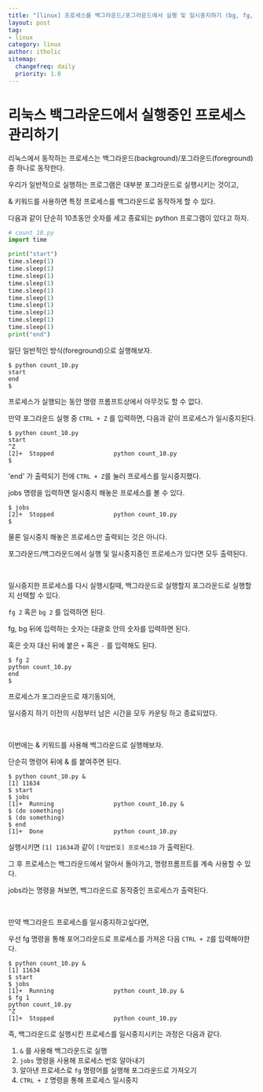 ```yaml
---
title: "[linux] 프로세스를 백그라운드/포그라운드에서 실행 및 일시중지하기 (bg, fg, jobs)"
layout: post
tag:
- linux
category: linux
author: itholic
sitemap:
  changefreq: daily
  priority: 1.0
---
```


# 리눅스 백그라운드에서 실행중인 프로세스 관리하기

리눅스에서 동작하는 프로세스는 백그라운드(background)/포그라운드(foreground) 중 하나로 동작한다.

우리가 일반적으로 실행하는 프로그램은 대부분 포그라운드로 실행시키는 것이고,

& 키워드를 사용하면 특정 프로세스를 백그라운드로 동작하게 할 수 있다.

다음과 같이 단순히 10초동안 숫자를 세고 종료되는 python 프로그램이 있다고 하자.

```python
# count_10.py
import time

print("start")
time.sleep(1)
time.sleep(1)
time.sleep(1)
time.sleep(1)
time.sleep(1)
time.sleep(1)
time.sleep(1)
time.sleep(1)
time.sleep(1)
time.sleep(1)
print("end")
```

일단 일반적인 방식(foreground)으로 실행해보자.

```
$ python count_10.py
start
end
$
```

프로세스가 실행되는 동안 명령 프롬프트상에서 아무것도 할 수 없다.

만약 포그라운드 실행 중 `CTRL + Z` 를 입력하면, 다음과 같이 프로세스가 일시중지된다.

```
$ python count_10.py
start
^Z
[2]+  Stopped                 python count_10.py
$
```

'end' 가 출력되기 전에 `CTRL + Z`를 눌러 프로세스를 일시중지했다.

jobs 명령을 입력하면 일시중지 해놓은 프로세스를 볼 수 있다.



```
$ jobs
[2]+  Stopped                 python count_10.py
$
```

물론 일시중지 해놓은 프로세스만 출력되는 것은 아니다.

포그라운드/백그라운드에서 실행 및 일시중지중인 프로세스가 있다면 모두 출력된다.

<br/>

일시중지한 프로세스를 다시 실행시킬때, 백그라운드로 실행할지 포그라운드로 실행할지 선택할 수 있다.

`fg 2` 혹은 `bg 2` 를 입력하면 된다.

fg, bg 뒤에 입력하는 숫자는 대괄호 안의 숫자를 입력하면 된다.

혹은 숫자 대신 뒤에 붙은 `+` 혹은 `-` 를 입력해도 된다.

```
$ fg 2
python count_10.py
end
$
```

프로세스가 포그라운드로 재기동되어, 

일시중지 하기 이전의 시점부터 남은 시간을 모두 카운팅 하고 종료되었다.

<br/>

이번에는 & 키워드를 사용해 백그라운드로 실행해보자.

단순히 명령어 뒤에 & 를 붙여주면 된다.

```
$ python count_10.py &
[1] 11634
$ start
$ jobs
[1]+  Running                 python count_10.py &
$ (do something)
$ (do something)
$ end
[1]+  Done                    python count_10.py
```

실행시키면 `[1] 11634`과 같이 `[작업번호] 프로세스ID` 가 출력된다.

그 후 프로세스는 백그라운드에서 알아서 돌아가고, 명령프롬프트를 계속 사용할 수 있다.

jobs라는 명령을 쳐보면, 백그라운드로 동작중인 프로세스가 출력된다. 

<br/>

만약 백그라운드 프로세스를 일시중지하고싶다면,

우선 fg 명령을 통해 포어그라운드로 프로세스를 가져온 다음 `CTRL + Z`를 입력해야한다.

```
$ python count_10.py &
[1] 11634
$ start
$ jobs
[1]+  Running                 python count_10.py &
$ fg 1
python count_10.py
^Z
[1]+  Stopped                 python count_10.py
```

즉, 백그라운드로 실행시킨 프로세스를 일시중지시키는 과정은 다음과 같다.

1. `&` 를 사용해 백그라운드로 실행
2. `jobs` 명령을 사용해 프로세스 번호 알아내기
3. 알아낸 프로세스로 `fg` 명령어를 실행해 포그라운드로 가져오기
4. `CTRL + Z` 명령을 통해 프로세스 일시중지
